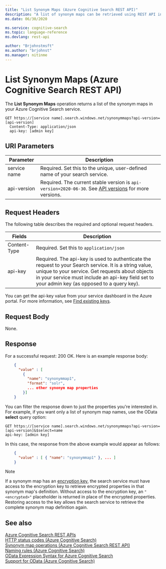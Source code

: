 ```yaml
---
title: "List Synonym Maps (Azure Cognitive Search REST API)"
description: "A list of synonym maps can be retrieved using REST API in Azure Cognitive Search."
ms.date: 06/30/2020

ms.service: cognitive-search
ms.topic: language-reference
ms.devlang: rest-api

author: "Brjohnstmsft"
ms.author: "brjohnst"
ms.manager: nitinme
---
```

# List Synonym Maps (Azure Cognitive Search REST API)

The **List Synonym Maps** operation returns a list of the synonym maps in your Azure Cognitive Search service.  

```http
GET https://[service name].search.windows.net/synonymmaps?api-version=[api-version]  
  Content-Type: application/json  
  api-key: [admin key]  
```  

## URI Parameters

| Parameter  | Description  |
|-------------|--------------|
| service name | Required. Set this to the unique, user-defined name of your search service. |
| api-version | Required. The current stable version is `api-version=2020-06-30`. See [API versions](search-service-api-versions.md) for more versions.|

## Request Headers

The following table describes the required and optional request headers.  

|Fields              |Description      |  
|--------------------|-----------------|  
|Content-Type|Required. Set this to `application/json`|  
|api-key|Required. The api-key is used to authenticate the request to your Search service. It is a string value, unique to your service. Get requests about objects in your service must include an api-key field set to your admin key (as opposed to a query key).|  

You can get the api-key value from your service dashboard in the Azure portal. For more information, see [Find existing keys](https://docs.microsoft.com/azure/search/search-security-api-keys#find-existing-keys).

## Request Body

None.

## Response

For a successful request: 200 OK. Here is an example response body:  

```json
    {  
      "value" : [  
        {  
          "name": "synonymmap1",  
          "format": "solr",  
          ... other synonym map properties  
        }]  
    }  
```  

 You can filter the response down to just the properties you're interested in. For example, if you want only a list of synonym map names, use the OData **select** query option:  

```http
GET https://[service name].search.windows.net/synonymmaps?api-version=[api-version]&$select=name
api-key: [admin key]  
```  

 In this case, the response from the above example would appear as follows:  

```json  
    {  
      "value" : [ { "name": "synonymmap1" }, ... ]  
    }  
```

> [!NOTE]
> If a synonym map has an [encryption key](https://docs.microsoft.com/azure/search/search-security-manage-encryption-keys), the search service must have access to the encryption key to retrieve encrypted properties in that synonym map's definition. Without access to the encryption key, an `"<encrypted>"` placeholder is returned in place of the encrypted properties. Restoring access to the key allows the search service to retrieve the complete synonym map definition again.

## See also  
 [Azure Cognitive Search REST APIs](index.md)   
 [HTTP status codes &#40;Azure Cognitive Search&#41;](http-status-codes.md)   
 [Synonym map operations &#40;Azure Cognitive Search REST API&#41;](synonym-map-operations.md)   
 [Naming rules &#40;Azure Cognitive Search&#41;](naming-rules.md)   
 [OData Expression Syntax for Azure Cognitive Search](https://docs.microsoft.com/azure/search/query-odata-filter-orderby-syntax)   
 [Support for OData &#40;Azure Cognitive Search&#41;](support-for-odata.md)  
